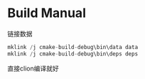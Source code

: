 # Build Manual

链接数据
```c
mklink /j cmake-build-debug\bin\data data
mklink /j cmake-build-debug\bin\deps deps
```

直接clion编译就好